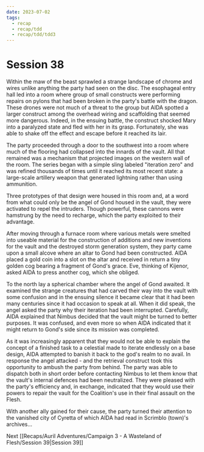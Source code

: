 ```yaml
---
date: 2023-07-02
tags:
  - recap
  - recap/tdd
  - recap/tdd/tdd3
---
```

# Session 38

Within the maw of the beast sprawled a strange landscape of chrome and wires unlike anything the party had seen on the disc. The esophageal entry hall led into a room where group of small constructs were performing repairs on pylons that had been broken in the party's battle with the dragon. These drones were not much of a threat to the group but AIDA spotted a larger construct among the overhead wiring and scaffolding that seemed more dangerous. Indeed, in the ensuing battle, the construct shocked Mary into a paralyzed state and fled with her in its grasp. Fortunately, she was able to shake off the effect and escape before it reached its lair.

The party proceeded through a door to the southwest into a room where much of the flooring had collapsed into the innards of the vault. All that remained was a mechanism that projected images on the western wall of the room. The series began with a simple sling labeled "iteration zero" and was refined thousands of times until it reached its most recent state: a large-scale artillery weapon that generated lightning rather than using ammunition.

Three prototypes of that design were housed in this room and, at a word from what could only be the angel of Gond housed in the vault, they were activated to repel the intruders. Though powerful, these cannons were hamstrung by the need to recharge, which the party exploited to their advantage.

After moving through a furnace room where various metals were smelted into useable material for the construction of additions and new inventions for the vault and the destroyed storm generation system, they party came upon a small alcove where an altar to Gond had been constructed. AIDA placed a gold coin into a slot on the altar and received in return a tiny golden cog bearing a fragment of Gond's grace. Eve, thinking of Kijenor, asked AIDA to press another cog, which she obliged.

To the north lay a spherical chamber where the angel of Gond awaited. It examined the strange creatures that had carved their way into the vault with some confusion and in the ensuing silence it became clear that it had been many centuries since it had occasion to speak at all. When it did speak, the angel asked the party why their iteration had been interrupted. Carefully, AIDA explained that Nimbus decided that the vault might be turned to better purposes. It was confused, and even more so when AIDA indicated that it might return to Gond's side since its mission was completed.

As it was increasingly apparent that they would not be able to explain the concept of a finished task to a celestial made to iterate endlessly on a base design, AIDA attempted to banish it back to the god's realm to no avail. In response the angel attacked - and the retrieval construct took this opportunity to ambush the party from behind. The party was able to dispatch both in short order before contacting Nimbus to let them know that the vault's internal defences had been neutralized. They were pleased with the party's efficiency and, in exchange, indicated that they would use their powers to repair the vault for the Coalition's use in their final assault on the Flesh.

With another ally gained for their cause, the party turned their attention to the vanished city of Cyretta of which AIDA had read in Scrimblo (town)'s archives...

Next
[[Recaps/Auril Adventures/Campaign 3 - A Wasteland of Flesh/Session 39|Session 39]]